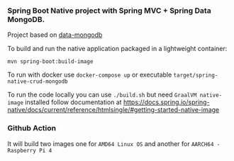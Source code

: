 ### Spring Boot Native project with Spring MVC + Spring Data MongoDB.

Project based on [data-mongodb](https://github.com/spring-projects-experimental/spring-native/tree/master/samples/data-mongodb)

To build and run the native application packaged in a lightweight container:
```
mvn spring-boot:build-image
```

To run with docker use `docker-compose up` or executable `target/spring-native-crud-mongodb`

To run the code locally you can use `./build.sh` but need `GraalVM native-image` installed follow documentation at https://docs.spring.io/spring-native/docs/current/reference/htmlsingle/#getting-started-native-image

### Github Action

It will build two images one for `AMD64 Linux OS` and another for `AARCH64 - Raspberry Pi 4` 